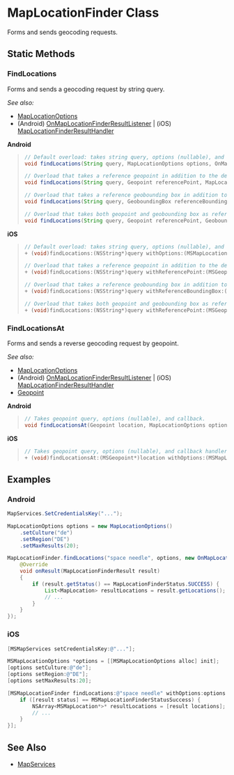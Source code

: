 # MapLocationFinder Class

Forms and sends geocoding requests.

## Static Methods

### FindLocations

Forms and sends a geocoding request by string query.

_See also:_

* [MapLocationOptions](MapLocationOptions-class.md)
* (Android) [OnMapLocationFinderResultListener](Android/OnMapLocationFinderResultListener-interface.md) | (iOS) [MapLocationFinderResultHandler](iOS/MapLocationFinderResultHandler-interface.md)

**Android**

>```java
>// Default overload: takes string query, options (nullable), and callback.
>void findLocations(String query, MapLocationOptions options, OnMapLocationFinderResultListener callback)
>
>// Overload that takes a reference geopoint in addition to the default set of parameters. When you specify this parameter, the location is taken into account and the results returned may be more relevant to the user.
>void findLocations(String query, Geopoint referencePoint, MapLocationOptions options, OnMapLocationFinderResultListener callback)
>
>// Overload that takes a reference geobounding box in addition to the default set of parameters. When you specify this parameter, the geographical area is taken into account when computing the results of a location query.
>void findLocations(String query, GeoboundingBox referenceBoundingBox, MapLocationOptions options, OnMapLocationFinderResultListener callback)
>
>// Overload that takes both geopoint and geobounding box as reference in addition to the default set of parameters.
>void findLocations(String query, Geopoint referencePoint, GeoboundingBox referenceBoundingBox, MapLocationOptions options, OnMapLocationFinderResultListener callback)
>```

**iOS**

>```objectivec
>// Default overload: takes string query, options (nullable), and callback handler.
>+ (void)findLocations:(NSString*)query withOptions:(MSMapLocationOptions* _Nullable)options handleResultWith:(MSMapLocationFinderResultHandler)handler
>
>// Overload that takes a reference geopoint in addition to the default set of parameters. When you specify this parameter, the location is taken into account and the results returned may be more relevant to the user.
>+ (void)findLocations:(NSString*)query withReferencePoint:(MSGeopoint* _Nullable)referencePoint withOptions:(MSMapLocationOptions* _Nullable)options handleResultWith:(MSMapLocationFinderResultHandler)handler
>
>// Overload that takes a reference geobounding box in addition to the default set of parameters. When you specify this parameter, the geographical area is taken into account when computing the results of a location query.
>+ (void)findLocations:(NSString*)query withReferenceBoundingBox:(MSGeoboundingBox* _Nullable)referenceBoundingBox withOptions:(MSMapLocationOptions* _Nullable)options handleResultWith:(MSMapLocationFinderResultHandler)handler
>
>// Overload that takes both geopoint and geobounding box as reference in addition to the default set of parameters.
>+ (void)findLocations:(NSString*)query withReferencePoint:(MSGeopoint* _Nullable)referencePoint withReferenceBoundingBox:(MSGeoboundingBox* _Nullable)referenceBoundingBox withOptions:(MSMapLocationOptions* _Nullable)options handleResultWith:(MSMapLocationFinderResultHandler)handler
>```

### FindLocationsAt

Forms and sends a reverse geocoding request by geopoint.

_See also:_
* [MapLocationOptions](MapLocationOptions-class.md)
* (Android) [OnMapLocationFinderResultListener](Android/OnMapLocationFinderResultListener-interface.md) | (iOS) [MapLocationFinderResultHandler](iOS/MapLocationFinderResultHandler-interface.md)
* [Geopoint](../map-control-api/Geopoint-class.md)

**Android**

>```java
>// Takes geopoint query, options (nullable), and callback.
>void findLocationsAt(Geopoint location, MapLocationOptions options, OnMapLocationFinderResultListener callback)
>```

**iOS**

>```objectivec
>// Takes geopoint query, options (nullable), and callback handler.
>+ (void)findLocationsAt:(MSGeopoint*)location withOptions:(MSMapLocationOptions* _Nullable)options handleResultWith:(MSMapLocationFinderResultHandler)handler
>```

## Examples

### Android

```java
MapServices.SetCredentialsKey("...");

MapLocationOptions options = new MapLocationOptions()
    .setCulture("de")
    .setRegion("DE")
    .setMaxResults(20);

MapLocationFinder.findLocations("space needle", options, new OnMapLocationFinderResultListener() {
    @Override
    void onResult(MapLocationFinderResult result)
    {
        if (result.getStatus() == MapLocationFinderStatus.SUCCESS) {
            List<MapLocation> resultLocations = result.getLocations();
            // ...
        }
    }
});
```

### iOS

```objectivec
[MSMapServices setCredentialsKey:@"..."];

MSMapLocationOptions *options = [[MSMapLocationOptions alloc] init];
[options setCulture:@"de"];
[options setRegion:@"DE"];
[options setMaxResults:20];

[MSMapLocationFinder findLocations:@"space needle" withOptions:options handleResultWith:^void(MSMapLocationFinderResult *result) {
    if ([result status] == MSMapLocationFinderStatusSuccess) {
        NSArray<MSMapLocation*>* resultLocations = [result locations];
        // ...
    }
}];
```

## See Also

* [MapServices](MapServices-class.md)
